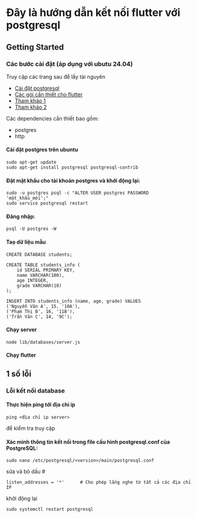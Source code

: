 # Đây là hướng dẫn kết nối flutter với postgresql

## Getting Started

### Các bước cài đặt (áp dụng với ubutu 24.04)

Truy cập các trang sau để lấy tài nguyên

- [Cài đặt postgresql](www.postgresql.org)
- [Các gói cần thiết cho flutter](https://pub.dev/)
- [Tham khảo 1](https://www.youtube.com/watch?v=8Qitb_OLicQ&list=PLPajU_HwKxoxJdwhTzyISXTDVmNXnaru5)
- [Tham khảo 2](https://www.youtube.com/watch?v=pG06Ml5C58E)

Các dependencies cần thiết bao gồm:
- postgres
- http

#### Cài đặt postgres trên ubuntu
```
sudo apt-get update
sudo apt-get install postgresql postgresql-contrib
```
#### Đặt mật khẩu cho tài khoản postgres và khởi động lại:
```
sudo -u postgres psql -c "ALTER USER postgres PASSWORD 'mật_khẩu_mới';"
sudo service postgresql restart
```

#### Đăng nhập:
```
psql -U postgres -W
```
#### Taọ dữ liệu mẫu
```
CREATE DATABASE students;

CREATE TABLE students_info (
    id SERIAL PRIMARY KEY,
    name VARCHAR(100),
    age INTEGER,
    grade VARCHAR(10)
);

INSERT INTO students_info (name, age, grade) VALUES
('Nguyễn Văn A', 15, '10A'),
('Phạm Thị B', 16, '11B'),
('Trần Văn C', 14, '9C');
```
#### Chạy server
```
node lib/databases/server.js
```
#### Chạy flutter

## 1 số lỗi

### Lỗi kết nối database
#### Thực hiện ping tới địa chỉ ip
```
ping <địa chỉ ip server>
```
để kiểm tra truy cập

#### Xác minh thông tin kết nối trong file cấu hình postgresql.conf của PostgreSQL:
```
sudo nano /etc/postgresql/<version>/main/postgresql.conf
```
sửa và bỏ dấu #
```
listen_addresses = '*'      # Cho phép lắng nghe từ tất cả các địa chỉ IP

```
khởi động lại 
```
sudo systemctl restart postgresql
```
